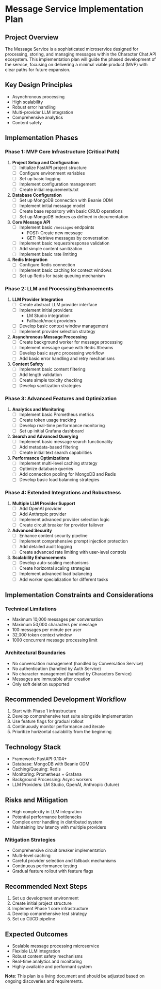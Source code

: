 # Message Service Implementation Plan

## Project Overview
The Message Service is a sophisticated microservice designed for processing, storing, and managing messages within the Character Chat API ecosystem. This implementation plan will guide the phased development of the service, focusing on delivering a minimal viable product (MVP) with clear paths for future expansion.

## Key Design Principles
- Asynchronous processing
- High scalability
- Robust error handling
- Multi-provider LLM integration
- Comprehensive analytics
- Content safety

## Implementation Phases

### Phase 1: MVP Core Infrastructure (Critical Path)
1. **Project Setup and Configuration**
   - [ ] Initialize FastAPI project structure
   - [ ] Configure environment variables
   - [ ] Set up basic logging
   - [ ] Implement configuration management
   - [ ] Create initial requirements.txt

2. **Database Configuration**
   - [ ] Set up MongoDB connection with Beanie ODM
   - [ ] Implement initial message model
   - [ ] Create base repository with basic CRUD operations
   - [ ] Set up MongoDB indexes as defined in documentation

3. **Core Message API**
   - [ ] Implement basic `/messages` endpoints
     - POST: Create new message
     - GET: Retrieve messages by conversation
   - [ ] Implement basic request/response validation
   - [ ] Add simple content sanitization
   - [ ] Implement basic rate limiting

4. **Redis Integration**
   - [ ] Configure Redis connection
   - [ ] Implement basic caching for context windows
   - [ ] Set up Redis for basic queuing mechanism

### Phase 2: LLM and Processing Enhancements
1. **LLM Provider Integration**
   - [ ] Create abstract LLM provider interface
   - [ ] Implement initial providers:
     - LM Studio integration
     - Fallback/mock providers
   - [ ] Develop basic context window management
   - [ ] Implement provider selection strategy

2. **Asynchronous Message Processing**
   - [ ] Create background worker for message processing
   - [ ] Implement message queue with Redis Streams
   - [ ] Develop basic async processing workflow
   - [ ] Add basic error handling and retry mechanisms

3. **Content Safety**
   - [ ] Implement basic content filtering
   - [ ] Add length validation
   - [ ] Create simple toxicity checking
   - [ ] Develop sanitization strategies

### Phase 3: Advanced Features and Optimization
1. **Analytics and Monitoring**
   - [ ] Implement basic Prometheus metrics
   - [ ] Create token usage tracking
   - [ ] Develop real-time performance monitoring
   - [ ] Set up initial Grafana dashboard

2. **Search and Advanced Querying**
   - [ ] Implement basic message search functionality
   - [ ] Add metadata-based filtering
   - [ ] Create initial text search capabilities

3. **Performance Optimizations**
   - [ ] Implement multi-level caching strategy
   - [ ] Optimize database queries
   - [ ] Add connection pooling for MongoDB and Redis
   - [ ] Develop basic load balancing strategies

### Phase 4: Extended Integrations and Robustness
1. **Multiple LLM Provider Support**
   - [ ] Add OpenAI provider
   - [ ] Add Anthropic provider
   - [ ] Implement advanced provider selection logic
   - [ ] Create circuit breaker for provider failover

2. **Advanced Security**
   - [ ] Enhance content security pipeline
   - [ ] Implement comprehensive prompt injection protection
   - [ ] Add detailed audit logging
   - [ ] Create advanced rate limiting with user-level controls

3. **Scalability Enhancements**
   - [ ] Develop auto-scaling mechanisms
   - [ ] Create horizontal scaling strategies
   - [ ] Implement advanced load balancing
   - [ ] Add worker specialization for different tasks

## Implementation Constraints and Considerations

### Technical Limitations
- Maximum 10,000 messages per conversation
- Maximum 50,000 characters per message
- 100 messages per minute per user
- 32,000 token context window
- 1000 concurrent message processing limit

### Architectural Boundaries
- No conversation management (handled by Conversation Service)
- No authentication (handled by Auth Service)
- No character management (handled by Characters Service)
- Messages are immutable after creation
- Only soft deletion supported

## Recommended Development Workflow
1. Start with Phase 1 infrastructure
2. Develop comprehensive test suite alongside implementation
3. Use feature flags for gradual rollout
4. Continuously monitor performance and iterate
5. Prioritize horizontal scalability from the beginning

## Technology Stack
- Framework: FastAPI 0.104+
- Database: MongoDB with Beanie ODM
- Caching/Queuing: Redis
- Monitoring: Prometheus + Grafana
- Background Processing: Async workers
- LLM Providers: LM Studio, OpenAI, Anthropic (future)

## Risks and Mitigation
- High complexity in LLM integration
- Potential performance bottlenecks
- Complex error handling in distributed system
- Maintaining low latency with multiple providers

### Mitigation Strategies
- Comprehensive circuit breaker implementation
- Multi-level caching
- Careful provider selection and fallback mechanisms
- Continuous performance testing
- Gradual feature rollout with feature flags

## Recommended Next Steps
1. Set up development environment
2. Create initial project structure
3. Implement Phase 1 core infrastructure
4. Develop comprehensive test strategy
5. Set up CI/CD pipeline

## Expected Outcomes
- Scalable message processing microservice
- Flexible LLM integration
- Robust content safety mechanisms
- Real-time analytics and monitoring
- Highly available and performant system

**Note**: This plan is a living document and should be adjusted based on ongoing discoveries and requirements.